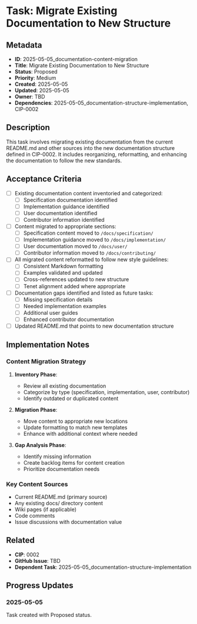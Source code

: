 # Task: Migrate Existing Documentation to New Structure

## Metadata
- **ID**: 2025-05-05_documentation-content-migration
- **Title**: Migrate Existing Documentation to New Structure
- **Status**: Proposed
- **Priority**: Medium
- **Created**: 2025-05-05
- **Updated**: 2025-05-05
- **Owner**: TBD
- **Dependencies**: 2025-05-05_documentation-structure-implementation, CIP-0002

## Description

This task involves migrating existing documentation from the current README.md and other sources into the new documentation structure defined in CIP-0002. It includes reorganizing, reformatting, and enhancing the documentation to follow the new standards.

## Acceptance Criteria

- [ ] Existing documentation content inventoried and categorized:
  - [ ] Specification documentation identified
  - [ ] Implementation guidance identified
  - [ ] User documentation identified
  - [ ] Contributor information identified

- [ ] Content migrated to appropriate sections:
  - [ ] Specification content moved to `/docs/specification/`
  - [ ] Implementation guidance moved to `/docs/implementation/`
  - [ ] User documentation moved to `/docs/user/`
  - [ ] Contributor information moved to `/docs/contributing/`

- [ ] All migrated content reformatted to follow new style guidelines:
  - [ ] Consistent Markdown formatting
  - [ ] Examples validated and updated
  - [ ] Cross-references updated to new structure
  - [ ] Tenet alignment added where appropriate

- [ ] Documentation gaps identified and listed as future tasks:
  - [ ] Missing specification details
  - [ ] Needed implementation examples
  - [ ] Additional user guides
  - [ ] Enhanced contributor documentation

- [ ] Updated README.md that points to new documentation structure

## Implementation Notes

### Content Migration Strategy

1. **Inventory Phase**:
   - Review all existing documentation
   - Categorize by type (specification, implementation, user, contributor)
   - Identify outdated or duplicated content

2. **Migration Phase**:
   - Move content to appropriate new locations
   - Update formatting to match new templates
   - Enhance with additional context where needed

3. **Gap Analysis Phase**:
   - Identify missing information
   - Create backlog items for content creation
   - Prioritize documentation needs

### Key Content Sources

- Current README.md (primary source)
- Any existing docs/ directory content
- Wiki pages (if applicable)
- Code comments
- Issue discussions with documentation value

## Related

- **CIP**: 0002
- **GitHub Issue**: TBD
- **Dependent Task**: 2025-05-05_documentation-structure-implementation

## Progress Updates

### 2025-05-05
Task created with Proposed status. 